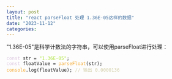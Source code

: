 ```yaml
---
layout: post
title: "react parseFloat 处理 1.36E-05这样的数据"
date: "2023-11-12"
categories: 
---
```

<p>&quot;1.36E-05&quot;是科学计数法的字符串，可以使用parseFloat进行处理：</p>

<pre>
<code><span style="color:#dcc6e0">const</span> str = <span style="color:#abe338">&quot;1.36E-05&quot;</span>;
<span style="color:#dcc6e0">const</span> floatValue = <span style="color:#f5ab35">parseFloat</span>(str);
<span style="color:#f5ab35">console</span>.log(floatValue); <span style="color:#d4d0ab">// 输出 0.0000136</span></code></pre>

